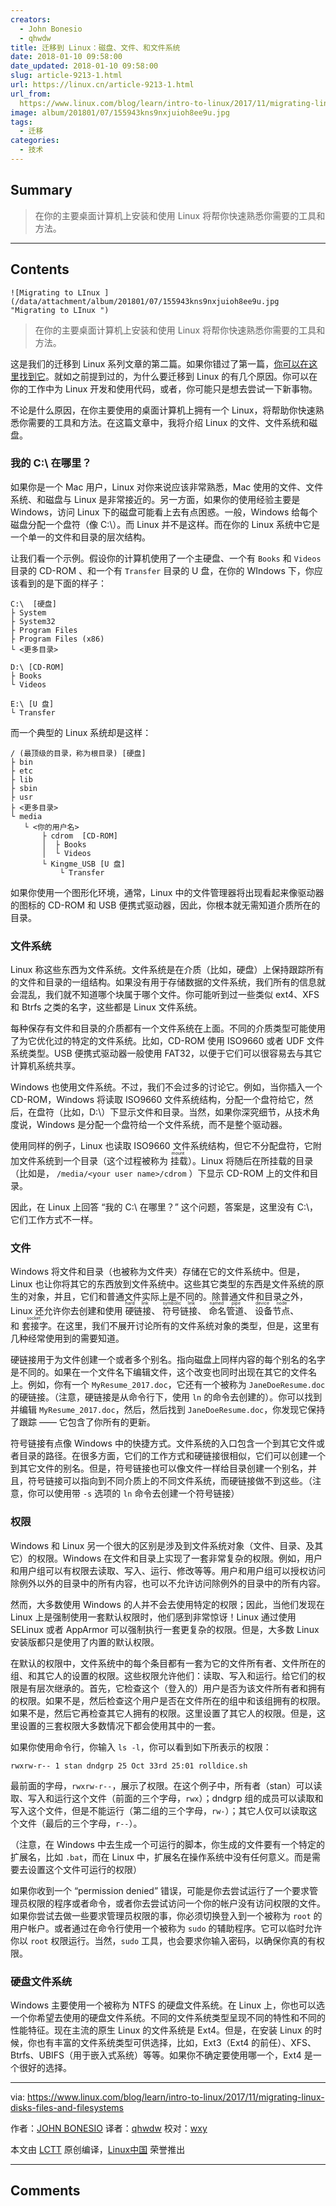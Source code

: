 ```yaml
---
creators:
  - John Bonesio
  - qhwdw
title: 迁移到 Linux：磁盘、文件、和文件系统
date: 2018-01-10 09:58:00
date_updated: 2018-01-10 09:58:00
slug: article-9213-1.html
url: https://linux.cn/article-9213-1.html
url_from: 
  https://www.linux.com/blog/learn/intro-to-linux/2017/11/migrating-linux-disks-files-and-filesystems
image: album/201801/07/155943kns9nxjuioh8ee9u.jpg
tags:
  - 迁移
categories:
  - 技术
---
```


## Summary

> 在你的主要桌面计算机上安装和使用 Linux 将帮你快速熟悉你需要的工具和方法。

***

<!-- more -->

## Contents

`![Migrating to LInux ](/data/attachment/album/201801/07/155943kns9nxjuioh8ee9u.jpg "Migrating to LInux ")`

> 
> 在你的主要桌面计算机上安装和使用 Linux 将帮你快速熟悉你需要的工具和方法。
> 
> 
> 

这是我们的迁移到 Linux 系列文章的第二篇。如果你错过了第一篇，[你可以在这里找到它](https://linux.cn/article-9212-1.html)。就如之前提到过的，为什么要迁移到 Linux 的有几个原因。你可以在你的工作中为 Linux 开发和使用代码，或者，你可能只是想去尝试一下新事物。

不论是什么原因，在你主要使用的桌面计算机上拥有一个 Linux，将帮助你快速熟悉你需要的工具和方法。在这篇文章中，我将介绍 Linux 的文件、文件系统和磁盘。

### 我的 C:\ 在哪里？

如果你是一个 Mac 用户，Linux 对你来说应该非常熟悉，Mac 使用的文件、文件系统、和磁盘与 Linux 是非常接近的。另一方面，如果你的使用经验主要是 Windows，访问 Linux 下的磁盘可能看上去有点困惑。一般，Windows 给每个磁盘分配一个盘符（像 C:\）。而 Linux 并不是这样。而在你的 Linux 系统中它是一个单一的文件和目录的层次结构。

让我们看一个示例。假设你的计算机使用了一个主硬盘、一个有 `Books` 和 `Videos` 目录的 CD-ROM 、和一个有 `Transfer` 目录的 U 盘，在你的 WIndows 下，你应该看到的是下面的样子：

```shell
C:\  [硬盘]
├ System
├ System32
├ Program Files
├ Program Files (x86)
└ <更多目录>

D:\ [CD-ROM]
├ Books
└ Videos

E:\ [U 盘]
└ Transfer
```

而一个典型的 Linux 系统却是这样：

```shell
/ (最顶级的目录，称为根目录) [硬盘]
├ bin
├ etc
├ lib
├ sbin
├ usr
├ <更多目录>
└ media
   └ <你的用户名>
       ├ cdrom  [CD-ROM]
       │  ├ Books
       │  └ Videos
       └ Kingme_USB [U 盘]
           └ Transfer
```

如果你使用一个图形化环境，通常，Linux 中的文件管理器将出现看起来像驱动器的图标的 CD-ROM 和 USB 便携式驱动器，因此，你根本就无需知道介质所在的目录。

### 文件系统

Linux 称这些东西为文件系统。文件系统是在介质（比如，硬盘）上保持跟踪所有的文件和目录的一组结构。如果没有用于存储数据的文件系统，我们所有的信息就会混乱，我们就不知道哪个块属于哪个文件。你可能听到过一些类似 ext4、XFS 和 Btrfs 之类的名字，这些都是 Linux 文件系统。

每种保存有文件和目录的介质都有一个文件系统在上面。不同的介质类型可能使用了为它优化过的特定的文件系统。比如，CD-ROM 使用 ISO9660 或者 UDF 文件系统类型。USB 便携式驱动器一般使用 FAT32，以便于它们可以很容易去与其它计算机系统共享。

Windows 也使用文件系统。不过，我们不会过多的讨论它。例如，当你插入一个 CD-ROM，Windows 将读取 ISO9660 文件系统结构，分配一个盘符给它，然后，在盘符（比如，D:\）下显示文件和目录。当然，如果你深究细节，从技术角度说，Windows 是分配一个盘符给一个文件系统，而不是整个驱动器。

使用同样的例子，Linux 也读取 ISO9660 文件系统结构，但它不分配盘符，它附加文件系统到一个目录（这个过程被称为<ruby> 挂载 <rt>  mount </rt></ruby>）。Linux 将随后在所挂载的目录（比如是， `/media/<your user name>/cdrom` ）下显示 CD-ROM 上的文件和目录。

因此，在 Linux 上回答 “我的 C:\ 在哪里？” 这个问题，答案是，这里没有 C:\，它们工作方式不一样。

### 文件

Windows 将文件和目录（也被称为文件夹）存储在它的文件系统中。但是，Linux 也让你将其它的东西放到文件系统中。这些其它类型的东西是文件系统的原生的对象，并且，它们和普通文件实际上是不同的。除普通文件和目录之外，Linux 还允许你去创建和使用<ruby> 硬链接 <rt>  hard link </rt></ruby>、<ruby> 符号链接 <rt>  symbolic link </rt></ruby>、<ruby> 命名管道 <rt>  named pipe </rt></ruby>、<ruby> 设备节点 <rt>  device node </rt></ruby>、和<ruby> 套接字 <rt>  socket </rt></ruby>。在这里，我们不展开讨论所有的文件系统对象的类型，但是，这里有几种经常使用到的需要知道。

硬链接用于为文件创建一个或者多个别名。指向磁盘上同样内容的每个别名的名字是不同的。如果在一个文件名下编辑文件，这个改变也同时出现在其它的文件名上。例如，你有一个 `MyResume_2017.doc`，它还有一个被称为 `JaneDoeResume.doc` 的硬链接。（注意，硬链接是从命令行下，使用 `ln` 的命令去创建的）。你可以找到并编辑 `MyResume_2017.doc`，然后，然后找到 `JaneDoeResume.doc`，你发现它保持了跟踪 —— 它包含了你所有的更新。

符号链接有点像 Windows 中的快捷方式。文件系统的入口包含一个到其它文件或者目录的路径。在很多方面，它们的工作方式和硬链接很相似，它们可以创建一个到其它文件的别名。但是，符号链接也可以像文件一样给目录创建一个别名，并且，符号链接可以指向到不同介质上的不同文件系统，而硬链接做不到这些。（注意，你可以使用带 `-s` 选项的 `ln` 命令去创建一个符号链接）

### 权限

Windows 和 Linux 另一个很大的区别是涉及到文件系统对象（文件、目录、及其它）的权限。Windows 在文件和目录上实现了一套非常复杂的权限。例如，用户和用户组可以有权限去读取、写入、运行、修改等等。用户和用户组可以授权访问除例外以外的目录中的所有内容，也可以不允许访问除例外的目录中的所有内容。

然而，大多数使用 Windows 的人并不会去使用特定的权限；因此，当他们发现在 Linux 上是强制使用一套默认权限时，他们感到非常惊讶！Linux 通过使用 SELinux 或者 AppArmor 可以强制执行一套更复杂的权限。但是，大多数 Linux 安装版都只是使用了内置的默认权限。

在默认的权限中，文件系统中的每个条目都有一套为它的文件所有者、文件所在的组、和其它人的设置的权限。这些权限允许他们：读取、写入和运行。给它们的权限是有层次继承的。首先，它检查这个（登入的）用户是否为该文件所有者和拥有的权限。如果不是，然后检查这个用户是否在文件所在的组中和该组拥有的权限。如果不是，然后它再检查其它人拥有的权限。这里设置了其它人的权限。但是，这里设置的三套权限大多数情况下都会使用其中的一套。

如果你使用命令行，你输入 `ls -l`，你可以看到如下所表示的权限：

```shell
rwxrw-r-- 1 stan dndgrp 25 Oct 33rd 25:01 rolldice.sh
```

最前面的字母，`rwxrw-r--`，展示了权限。在这个例子中，所有者（stan）可以读取、写入和运行这个文件（前面的三个字母，`rwx`）；dndgrp 组的成员可以读取和写入这个文件，但是不能运行（第二组的三个字母，`rw-`）；其它人仅可以读取这个文件（最后的三个字母，`r--`）。

（注意，在 Windows 中去生成一个可运行的脚本，你生成的文件要有一个特定的扩展名，比如 `.bat`，而在 Linux 中，扩展名在操作系统中没有任何意义。而是需要去设置这个文件可运行的权限）

如果你收到一个 “permission denied” 错误，可能是你去尝试运行了一个要求管理员权限的程序或者命令，或者你去尝试访问一个你的帐户没有访问权限的文件。如果你尝试去做一些要求管理员权限的事，你必须切换登入到一个被称为 `root` 的用户帐户。或者通过在命令行使用一个被称为 `sudo` 的辅助程序。它可以临时允许你以 `root` 权限运行。当然，`sudo` 工具，也会要求你输入密码，以确保你真的有权限。

### 硬盘文件系统

Windows 主要使用一个被称为 NTFS 的硬盘文件系统。在 Linux 上，你也可以选一个你希望去使用的硬盘文件系统。不同的文件系统类型呈现不同的特性和不同的性能特征。现在主流的原生 Linux 的文件系统是 Ext4。但是，在安装 Linux 的时候，你也有丰富的文件系统类型可供选择，比如，Ext3（Ext4 的前任）、XFS、Btrfs、UBIFS（用于嵌入式系统）等等。如果你不确定要使用哪一个，Ext4 是一个很好的选择。

---

via: <https://www.linux.com/blog/learn/intro-to-linux/2017/11/migrating-linux-disks-files-and-filesystems>

作者：[JOHN BONESIO](https://www.linux.com/users/johnbonesio) 译者：[qhwdw](https://github.com/qhwdw) 校对：[wxy](https://github.com/wxy)

本文由 [LCTT](https://github.com/LCTT/TranslateProject) 原创编译，[Linux中国](https://linux.cn/) 荣誉推出

***

## Comments
